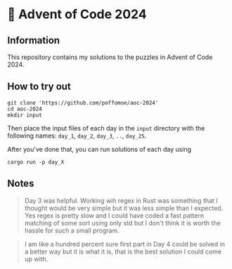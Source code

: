 # 🎄 Advent of Code 2024

## Information

This repository contains my solutions to the puzzles in Advent of Code 2024.

## How to try out

```
git clone 'https://github.com/poffomoe/aoc-2024'
cd aoc-2024
mkdir input
```

Then place the input files of each day in the `input` directory with the following names: `day_1`, `day_2`, `day_3`, `..`, `day_25`.

After you've done that, you can run solutions of each day using

```
cargo run -p day_X
```

## Notes

> Day 3 was helpful. Working wih regex in Rust was something that I thought would be very simple but it was less simple than I expected. Yes regex is pretty slow and I could have coded a fast pattern matching of some sort using only std but I don't think it is worth the hassle for such a small program.

> I am like a hundred percent sure first part in Day 4 could be solved in a better way but it is what it is, that is the best solution I could come up with.